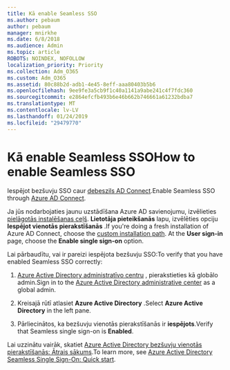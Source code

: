 ```yaml
---
title: Kā enable Seamless SSO
ms.author: pebaum
author: pebaum
manager: mnirkhe
ms.date: 6/8/2018
ms.audience: Admin
ms.topic: article
ROBOTS: NOINDEX, NOFOLLOW
localization_priority: Priority
ms.collection: Adm_O365
ms.custom: Adm_O365
ms.assetid: 80c88b2d-adb1-4e45-8eff-aaa80403b5b6
ms.openlocfilehash: 9ee9fe3a5cb9f1c40a1141a9abe241c4f7fdc360
ms.sourcegitcommit: e2864efcfb493b6e46b662b746661a61232bdba7
ms.translationtype: MT
ms.contentlocale: lv-LV
ms.lasthandoff: 01/24/2019
ms.locfileid: "29479770"
---
```

# <a name="how-to-enable-seamless-sso"></a><span data-ttu-id="57a17-102">Kā enable Seamless SSO</span><span class="sxs-lookup"><span data-stu-id="57a17-102">How to enable Seamless SSO</span></span>

<span data-ttu-id="57a17-103">Iespējot bezšuvju SSO caur [debeszils AD Connect](https://docs.microsoft.com/en-us/azure/active-directory/connect/active-directory-aadconnect).</span><span class="sxs-lookup"><span data-stu-id="57a17-103">Enable Seamless SSO through [Azure AD Connect](https://docs.microsoft.com/en-us/azure/active-directory/connect/active-directory-aadconnect).</span></span>
  
<span data-ttu-id="57a17-p101">Ja jūs nodarbojaties jaunu uzstādīšana Azure AD savienojumu, izvēlieties [pielāgotās instalēšanas ceļš](https://docs.microsoft.com/en-us/azure/active-directory/connect/active-directory-aadconnect-get-started-custom). **Lietotāja pieteikšanās** lapu, izvēlēties opciju **Iespējot vienotās pierakstīšanās** .</span><span class="sxs-lookup"><span data-stu-id="57a17-p101">If you're doing a fresh installation of Azure AD Connect, choose the [custom installation path](https://docs.microsoft.com/en-us/azure/active-directory/connect/active-directory-aadconnect-get-started-custom). At the **User sign-in** page, choose the **Enable single sign-on** option.</span></span> 
  
<span data-ttu-id="57a17-106">Lai pārbaudītu, vai ir pareizi iespējota bezšuvju SSO:</span><span class="sxs-lookup"><span data-stu-id="57a17-106">To verify that you have enabled Seamless SSO correctly:</span></span>
  
1. <span data-ttu-id="57a17-107">[Azure Active Directory administratīvo centru](https://aad.portal.azure.com) , pierakstieties kā globālo admin.</span><span class="sxs-lookup"><span data-stu-id="57a17-107">Sign in to the [Azure Active Directory administrative center](https://aad.portal.azure.com) as a global admin.</span></span> 
    
2. <span data-ttu-id="57a17-108">Kreisajā rūtī atlasiet **Azure Active Directory** .</span><span class="sxs-lookup"><span data-stu-id="57a17-108">Select **Azure Active Directory** in the left pane.</span></span> 
    
3. <span data-ttu-id="57a17-109">Pārliecinātos, ka bezšuvju vienotās pierakstīšanās ir **iespējots**.</span><span class="sxs-lookup"><span data-stu-id="57a17-109">Verify that Seamless single sign-on is **Enabled**.</span></span>
    
<span data-ttu-id="57a17-110">Lai uzzinātu vairāk, skatiet [Azure Active Directory bezšuvju vienotās pierakstīšanās: Ātrais sākums](https://docs.microsoft.com/en-us/azure/active-directory/connect/active-directory-aadconnect-sso-quick-start).</span><span class="sxs-lookup"><span data-stu-id="57a17-110">To learn more, see [Azure Active Directory Seamless Single Sign-On: Quick start](https://docs.microsoft.com/en-us/azure/active-directory/connect/active-directory-aadconnect-sso-quick-start).</span></span>
  

